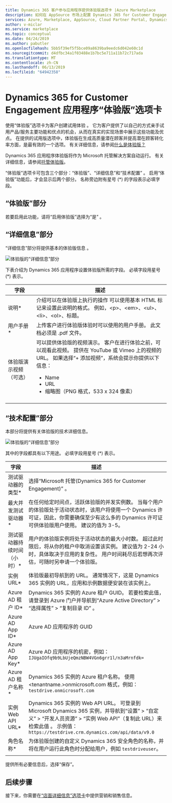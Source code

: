 ```yaml
---
title: Dynamics 365 客户参与应用程序提供体验版选项卡 |Azure Marketplace
description: 如何在 AppSource 市场上配置 Dynamics 365 for Customer Engagement 应用程序产品/服务的体验版。
services: Azure, Marketplace, AppSource, Cloud Partner Portal, Dynamics 365 for Customer Engagement
author: v-miclar
ms.service: marketplace
ms.topic: conceptual
ms.date: 04/24/2019
ms.author: pabutler
ms.openlocfilehash: 5bb5f39ef5f5bce09a8639ba9eedc6d042e60c1d
ms.sourcegitcommit: d4dfbc34a1f03488e1b7bc5e711a11b72c717ada
ms.translationtype: MT
ms.contentlocale: zh-CN
ms.lasthandoff: 06/13/2019
ms.locfileid: "64942358"
---
```

# <a name="dynamics-365-for-customer-engagement-application-test-drive-tab"></a>Dynamics 365 for Customer Engagement 应用程序“体验版”选项卡

使用“体验版”选项卡为客户创建试用体验  。  它为客户提供了以自己的方式亲手试用产品/服务主要功能和优点的机会，从而在真实的实现场景中展示这些功能及优点。  在提供的试用版选项中，体验版在生成高质量潜在顾客并提高潜在顾客转化率方面，是最有效的一个选项。  有关详细信息，请参阅[什么是体验版？](../test-drive/what-is-test-drive.md)

Dynamics 365 应用程序体验版将作为 Microsoft 托管解决方案自动运行。  有关详细信息，请参阅[托管体验版](https://docs.microsoft.com/azure/marketplace/cloud-partner-portal/test-drive/hosted-test-drive)。

“体验版”选项卡可包含三个部分：“体验版”、“详细信息”和“技术配置”    。  启用“体验版”功能后，才会显示后两个部分。  名称旁边附有星号 (*) 的字段表示必填字段。 


## <a name="test-drive-section"></a>“体验版”部分

若要启用此功能，请将“启用体验版”选择为“是”   。


## <a name="details-section"></a>“详细信息”部分

“详细信息”部分将提供基本的体验版信息  。   

![体验版的“详细信息”部分](./media/test-drive-tab-details.png)

下表介绍为 Dynamics 365 应用程序设置体验版所需的字段。 必填字段用星号 (*) 表示。

|      字段                    |    描述                  |
|    ---------                  |  ---------------                |
|      说明\*            |   介绍可以在体验版上执行的操作 可以使用基本 HTML 标记来设置此说明的格式。 例如，&lt;p&gt;、&lt;em&gt;、&lt;ul&gt;、&lt;li&gt;、&lt;ol&gt;、标题。  |
|  用户手册\*                |   上传客户进行体验版体验时可以使用的用户手册。 此文档必须是 .pdf 文件。 |
|  体验版演示视频（可选） |  可以提供体验版的视频演示。 客户在进行体验之前，可以观看此视频。 提供在 YouTube 或 Vimeo 上的视频的 URL。 如果选择“+ 添加视频”，系统会提示你提供以下信息： <ul><li>Name</li><li>URL</li><li>缩略图（PNG 格式，533 x 324 像素）</li></ul>  |
|   |   |


## <a name="technical-configuration-section"></a>“技术配置”部分

本部分将提供有关体验版的技术详细信息。

![体验版的“详细信息”部分](./media/test-drive-tab-tech-config.png)

其中的字段都具有以下用途。  必填字段用星号 (*) 表示。

|      字段                    |    描述                  |
|    ---------                  |  ---------------                |
| 测试驱动器的类型\*            | 选择“Microsoft 托管(Dynamics 365 for Customer Engagement)”  。  |
| 最大并发测试驱动器\*    | 在任何给定时间点，活跃体验版的并发实例数。 当每个用户的体验版处于活动状态时，该用户将使用一个 Dynamics 许可证，因此，你需要确保至少有这么多的 Dynamics 许可证可供体验版用户使用。 建议的值为 3-5。  |
| 测试驱动器持续时间 （小时）\*   | 用户的体验版实例将处于活动状态的最大小时数。 超过此时限后，将从你的租户中取消设置该实例。 建议值为 2-24 小时，具体取决于应用的复杂性。 用户时间耗尽后若想再次评估，可随时另申请一个体验版。  |
| 实例 URL\*                  | 体验版最初导航到的 URL。 通常情况下，这是 Dynamics 365 实例的 URL，应用和示例数据便安装在该实例上。  |
| Azure AD 租户 ID\*            | Dynamics 365 实例的 Azure 租户 GUID。 若要检索此值，请登录到 Azure 门户并导航到“Azure Active Directory” > “选择属性” > “复制目录 ID”    。  |
| Azure AD App ID\*               | Azure AD 应用程序的 GUID  |
| Azure AD App Key\*              | Azure AD 应用程序的机密，例如：`IJUgaIOfq9b9LbUjeQmzNBW4VGn6grr1l/n3aMrnfdk=` |
| Azure AD 租户名称\*          | Dynamics 365 实例的 Azure 租户名称。 使用 <tenantname.>onmicrosoft.com 格式，例如：`testdrive.onmicrosoft.com`  |
| 实例 Web API URL\*          | Dynamics 365 实例的 Web API URL。 可登录到 Microsoft Dynamics 365 实例，并导航到“设置” > “自定义” > “开发人员资源” > “实例 Web API”（复制此 URL）来检索此值     。 示例值： `https://testdrive.crm.dynamics.com/api/data/v9.0`  |
| 角色名称\*                     | 为体验版创建的自定义 Dynamics 365 安全角色的名称，并将在用户运行此角色时分配给用户，例如 `testdriveuser`。 |
|  |  |

提供所有必要信息后，选择“保存”。 


## <a name="next-steps"></a>后续步骤

接下来，你需要在[“店面详细信息”选项卡](./cpp-storefront-details-tab.md)中提供营销和销售信息。

